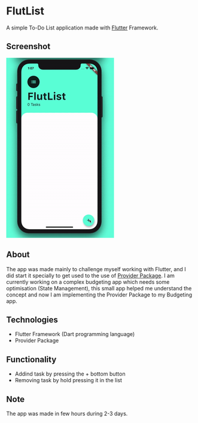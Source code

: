 # FlutList

A simple To-Do List application made with [Flutter](https://flutter.dev/) Framework.

## Screenshot

![App Running](./screenshot/FlutList.gif)

## About

The app was made mainly to challenge myself working with Flutter, and I did start it specially to get used to the use of [Provider Package](https://pub.dev/packages/provider). I am currently working on a complex budgeting app which needs some optimisation (State Management), this small app helped me understand the concept and now I am implementing the Provider Package to my Budgeting app.

## Technologies

* Flutter Framework (Dart programming language)
* Provider Package

## Functionality

* Addind task by pressing the + bottom button
* Removing task by hold pressing it in the list

## Note

The app was made in few hours during 2-3 days.
